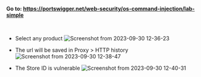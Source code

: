**Go to: https://portswigger.net/web-security/os-command-injection/lab-simple**

<br>

- Select any product
![Screenshot from 2023-09-30 12-36-23](https://github.com/MagnusNazareth/BurpSuite_Demo/assets/98711492/6b396847-f38a-4ebf-ba75-0cf7c8df8fa9)


- The url will be saved in Proxy > HTTP history
![Screenshot from 2023-09-30 12-38-47](https://github.com/MagnusNazareth/BurpSuite_Demo/assets/98711492/64e17f97-30fe-4a45-b9d9-78e3b52aca13)

- The Store ID is vulnerable
![Screenshot from 2023-09-30 12-40-31](https://github.com/MagnusNazareth/BurpSuite_Demo/assets/98711492/bf87fbb9-eed9-4ca2-a178-95796955378f)
